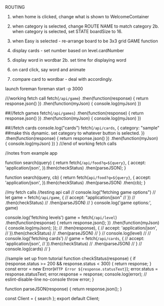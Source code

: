 ROUTING

1. when home is clicked, change what is shown to WelcomeContainer
2. when category is selected, change ROUTE NAME to match category
   2b. when category is selected, set STATE boardSize to 16.
3. when Easy is selected - re-arrange board to be 3x3 grid
   GAME function

4. display cards - set number based on level.cardNumber
5. display word in wordbar
   2b. set time for displaying word
6. on card click, say word and animate
7. compare card to wordbar - deal with accordingly.

launch foreman
foreman start -p 3000

///working fetch call
fetch(`/api/game`)
.then(function(response) {
return response.json()
})
.then(function(myJson) {
console.log(myJson)
})

##//fetch games
fetch(`/api/games`)
.then(function(response) {
return response.json()
})
.then(function(myJson) {
console.log(myJson)
})

##//fetch cards
console.log("cards")
fetch(`/api/cards`, {
category: "sample" ##make this dynamic. set category to whatever button is selected.
})
.then(function(response) {
return response.json()
})
.then(function(myJson) {
console.log(myJson)
})
}
///end of working fetch calls

//notes from example app

function search(query) {
return fetch(`/api/food?q=${query}`, {
accept: 'application/json',
}).then(checkStatus)
.then(parseJSON);
}

function search(query, cb) {
return fetch(`api/food?q=${query}`, {
accept: 'application/json',
}).then(checkStatus)
.then(parseJSON)
.then(cb);
}

//my fetch calls
//testing api call
// console.log("fetching game options")
// let game = fetch(`/api/game`, {
// accept: "application/json"
// })
// .then(checkStatus)
// .then(parseJSON)
// }
console.log('game options:', game)

console.log('fetching levels')
game = fetch(`/api/level`)
.then(function(response) {
return response.json();
})
.then(function(myJson) {
console.log(myJson);
});
// .then(response), {
// accept: 'application/json',
// }).then(checkStatus)
// .then(parseJSON)
// }
// console.log(level)
//
// console.log('fetching cards')
// game = fetch(`/api/cards`, {
// accept: 'application/json',
// }).then(checkStatus)
// .then(parseJSON)
// }
// console.log(cards)
// }

//sample set up from tutorial
function checkStatus(response) {
if (response.status >= 200 && response.status < 300) {
return response;
}
const error = new Error(`HTTP Error ${response.statusText}`);
error.status = response.statusText;
error.response = response;
console.log(error); // eslint-disable-line no-console
throw error;
}

function parseJSON(response) {
return response.json();
}

const Client = { search };
export default Client;
